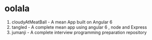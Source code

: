# oolala

1. cloudyAtMeatBall - A mean App built on Angular 6 
2. tangled - A complete mean app using angular 6 , node and Express
3. jumanji - A complete interview programming preparation repository
